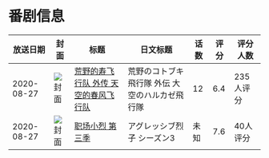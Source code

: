 # 番剧信息

|放送日期|封面|标题|日文标题|话数|评分|评分人数|
|---|---|---|---|---|---|---|
|2020-08-27|![封面](https://lain.bgm.tv/pic/cover/c/ed/6c/279048_7zUJZ.jpg)|[荒野的寿飞行队 外传 天空的春风飞行队](https://bangumi.tv/subject/279048)|荒野のコトブキ飛行隊 外伝 大空のハルカゼ飛行隊|12|6.4|235人评分|
|2020-08-27|![封面](https://lain.bgm.tv/pic/cover/c/15/17/288274_ley82.jpg)|[职场小烈 第三季](https://bangumi.tv/subject/288274)|アグレッシブ烈子 シーズン3|未知|7.6|40人评分|
